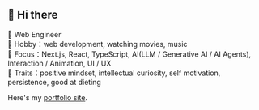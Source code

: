<h2>👋 Hi there</h2>

🔸 Web Engineer <br />
🔸 Hobby：web development, watching movies, music <br />
🔸 Focus：Next.js, React, TypeScript, AI(LLM / Generative AI / AI Agents), Interaction / Animation, UI / UX <br />
🔸 Traits：positive mindset, intellectual curiosity, self motivation, persistence, good at dieting <br />

Here's my [portfolio site](https://aoyamadev.com).
